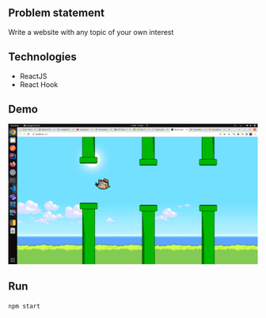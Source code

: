 ## Problem statement

Write a website with any topic of your own interest

## Technologies
- ReactJS
- React Hook

## Demo

![](src/image/demo.png)

## Run

`npm start`

